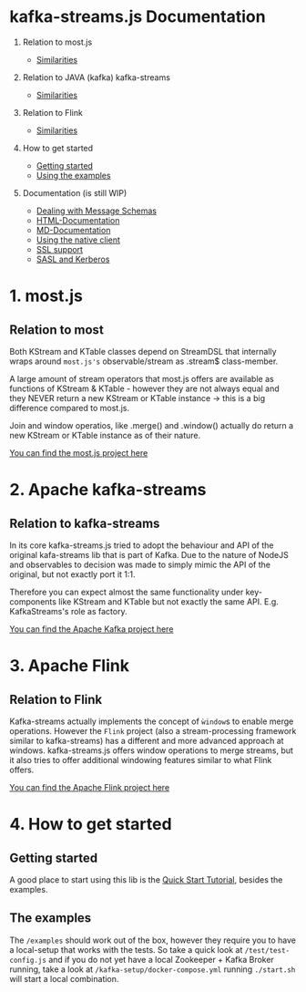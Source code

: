 kafka-streams.js Documentation
==============================

1. Relation to most.js
    * [Similarities](#relation-to-most)

2. Relation to JAVA (kafka) kafka-streams
    * [Similarities](#relation-to-kafka-streams)

3. Relation to Flink
    * [Similarities](#relation-to-flink)

4. How to get started
   * [Getting started](#getting-started)
   * [Using the examples](#the-examples)

5. Documentation (is still WIP)
    * [Dealing with Message Schemas](handling-messages-schemas.md)
    * [HTML-Documentation](https://nodefluent.github.io/kafka-streams/jsdoc/)
    * [MD-Documentation](doc.md)
    * [Using the native client](native.md)
    * [SSL support](ssl-sasl.md)
    * [SASL and Kerberos](ssl-sasl.md)

# 1. most.js

## Relation to most

Both KStream and KTable classes depend on StreamDSL
that internally wraps around `most.js's` observable/stream
as .stream$ class-member.

A large amount of stream operators that most.js offers
are available as functions of KStream & KTable - however
they are not always equal and they NEVER return a new KStream
or KTable instance -> this is a big difference compared to most.js.

Join and window operatios, like .merge() and .window() actually
do return a new KStream or KTable instance as of their nature.

[You can find the most.js project here](https://github.com/cujojs/most)

# 2. Apache kafka-streams

## Relation to kafka-streams

In its core kafka-streams.js tried to adopt the behaviour and
API of the original kafa-streams lib that is part of Kafka.
Due to the nature of NodeJS and observables to decision was made
to simply mimic the API of the original, but not exactly port it
1:1.

Therefore you can expect almost the same functionality under
key-components like KStream and KTable but not exactly the same
API. E.g. KafkaStreams's role as factory.

[You can find the Apache Kafka project here](https://github.com/apache/kafka)

# 3. Apache Flink

## Relation to Flink

Kafka-streams actually implements the concept of `ẁindow`s to enable merge
operations. However the `Flink` project (also a stream-processing framework
similar to kafka-streams) has a different and more advanced approach at windows.
kafka-streams.js offers window operations to merge streams, but it also tries
to offer additional windowing features similar to what Flink offers.

[You can find the Apache Flink project here](https://github.com/apache/flink)

# 4. How to get started

## Getting started

A good place to start using this lib is
the [Quick Start Tutorial](https://github.com/krystianity/kafka-streams/blob/master/docs/quick-start.md), besides the examples.

## The examples

The `/examples` should work out of the box, however they require
you to have a local-setup that works with the tests. So take
a quick look at `/test/test-config.js` and if you do not yet
have a local Zookeeper + Kafka Broker running, take a look at
`/kafka-setup/docker-compose.yml` running `./start.sh` will
start a local combination.
